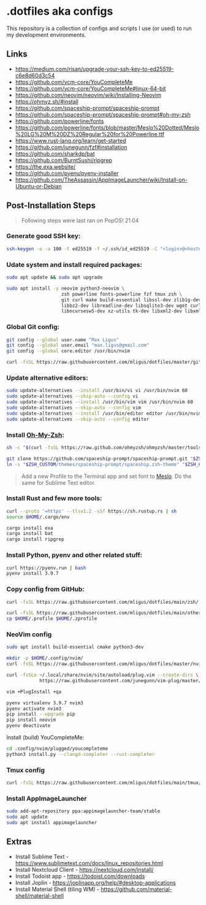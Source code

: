 # .dotfiles aka configs

This repository is a collection of configs and scripts I use (or used) to run my development environments.


## Links

  * https://medium.com/risan/upgrade-your-ssh-key-to-ed25519-c6e8d60d3c54
  * https://github.com/ycm-core/YouCompleteMe
  * https://github.com/ycm-core/YouCompleteMe#linux-64-bit
  * https://github.com/neovim/neovim/wiki/Installing-Neovim
  * https://ohmyz.sh/#install
  * https://github.com/spaceship-prompt/spaceship-prompt
  * https://github.com/spaceship-prompt/spaceship-prompt#oh-my-zsh
  * https://github.com/powerline/fonts
  * https://github.com/powerline/fonts/blob/master/Meslo%20Dotted/Meslo%20LG%20M%20DZ%20Regular%20for%20Powerline.ttf
  * https://www.rust-lang.org/learn/get-started
  * https://github.com/junegunn/fzf#installation
  * https://github.com/sharkdp/bat
  * https://github.com/BurntSushi/ripgrep
  * https://the.exa.website/
  * https://github.com/pyenv/pyenv-installer
  * https://github.com/TheAssassin/AppImageLauncher/wiki/Install-on-Ubuntu-or-Debian


## Post-Installation Steps

> Following steps were last ran on PopOS! 21.04


### Generate good SSH key:

```bash
ssh-keygen -o -a 100 -t ed25519 -f ~/.ssh/id_ed25519 -C "<login>@<hostname>"
```


### Udate system and install required packages:

```bash
sudo apt update && sudo apt upgrade
```

```bash
sudo apt install -y neovim python3-neovim \
                    zsh powerline fonts-powerline fzf tmux zsh \
                    git curl make build-essential libssl-dev zlib1g-dev \
                    libbz2-dev libreadline-dev libsqlite3-dev wget curl llvm \
                    libncursesw5-dev xz-utils tk-dev libxml2-dev libxmlsec1-dev libffi-dev liblzma-dev 
```

### Global Git config:

```bash
git config --global user.name "Max Ligus"
git config --global user.email "max.ligus@gmail.com"
git config --global core.editor /usr/bin/nvim

curl -fsSL https://raw.githubusercontent.com/mligus/dotfiles/master/git/.gitignore_global -o $HOME/.gitignore_global
```


### Update alternative editors:

```bash
sudo update-alternatives --install /usr/bin/vi vi /usr/bin/nvim 60
sudo update-alternatives --skip-auto --config vi
sudo update-alternatives --install /usr/bin/vim vim /usr/bin/nvim 60
sudo update-alternatives --skip-auto --config vim
sudo update-alternatives --install /usr/bin/editor editor /usr/bin/nvim 60
sudo update-alternatives --skip-auto --config editor
```


### Install [Oh-My-Zsh](https://ohmyz.sh/#install):

```bash
sh -c "$(curl -fsSL https://raw.github.com/ohmyzsh/ohmyzsh/master/tools/install.sh)"

git clone https://github.com/spaceship-prompt/spaceship-prompt.git "$ZSH_CUSTOM/themes/spaceship-prompt" --depth=1
ln -s "$ZSH_CUSTOM/themes/spaceship-prompt/spaceship.zsh-theme" "$ZSH_CUSTOM/themes/spaceship.zsh-theme"
```

> Add a new Profile to the Terminal app and set font to [Meslo](https://github.com/powerline/fonts/blob/master/Meslo%20Dotted/Meslo%20LG%20M%20DZ%20Regular%20for%20Powerline.ttf). 
> Do the same for Sublime Text editor.


### Install Rust and few more tools:

```bash
curl --proto '=https' --tlsv1.2 -sSf https://sh.rustup.rs | sh
source $HOME/.cargo/env

cargo install exa
cargo install bat
cargo install ripgrep
```


### Install Python, pyenv and other related stuff:

```bash
curl https://pyenv.run | bash
pyenv install 3.9.7
```

### Copy config from GitHub:

```bash
curl -fsSL https://raw.githubusercontent.com/mligus/dotfiles/main/zsh/.zshrc -o $HOME/.zshrc

curl -fsSL https://raw.githubusercontent.com/mligus/dotfiles/main/other/.profile -o $HOME/.profile
cp $HOME/.profile $HOME/.zprofile
```


### NeoVim config

```bash
sudo apt install build-essential cmake python3-dev

mkdir -p $HOME/.config/nvim/
curl -fsSL https://raw.githubusercontent.com/mligus/dotfiles/master/nvim/init.vim -o $HOME/.config/nvim/init.vim

curl -fsSLo ~/.local/share/nvim/site/autoload/plug.vim --create-dirs \
            https://raw.githubusercontent.com/junegunn/vim-plug/master/plug.vim

vim +PlugInstall +qa

pyenv virtualenv 3.9.7 nvim3
pyenv activate nvim3
pip install --upgrade pip
pip install neovim
pyenv deactivate
```

Install (build) YouCompleteMe:

```bash
cd .config/nvim/plugged/youcompleteme
python3 install.py --clangd-completer --rust-completer
```


### Tmux config

```bash
curl -fsSL https://raw.githubusercontent.com/mligus/dotfiles/main/tmux/.tmux.conf -o $HOME/.tmux.conf
```

### Install AppImageLauncher

```bash
sudo add-apt-repository ppa:appimagelauncher-team/stable
sudo apt update
sudo apt install appimagelauncher
```


## Extras

  * Install Sublime Text - https://www.sublimetext.com/docs/linux_repositories.html
  * Install Nextcloud Client - https://nextcloud.com/install/
  * Install Todoist app - https://todoist.com/downloads
  * Install Joplin - https://joplinapp.org/help/#desktop-applications
  * Install Material Shell (tiling WM) - https://github.com/material-shell/material-shell

